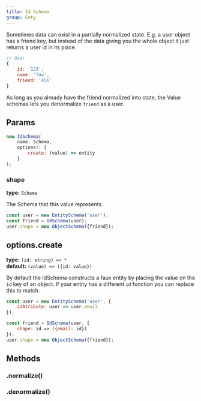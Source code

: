 ```yaml
---
title: Id Schema
group: Enty
---
```


Sometimes data can exist in a partially normalized state. E.g. a user object has a friend key,
but instead of the data giving you the whole object it just returns a user id in its place.

```js
// User
{
    id: '123',
    name: 'foo',
    friend: '456'
}
```

As long as you already have the friend normalized into state, the Value schemas lets you 
denormalize `friend` as a user.


## Params
```js
new IdSchema(
    name: Schema,
    options?: {
        create: (value) => entity
    }
);
```

### shape 
**type:** `Schema`  

The Schema that this value represents.

```js
const user = new EntitySchema('user');
const friend = IdSchema(user);
user.shape = new ObjectSchema({friend});
```

## options.create
**type:** `(id: string) => *`  
**default:** `(value) => ({id: value})`  

By default the IdSchema constructs a faux entity by placing the value on the `id` key of an 
object. If your entity has a different `id` function you can replace this to match.

```js
const user = new EntitySchema('user', {
    idAtribute: user => user.email
});

const friend = IdSchema(user, {
    shape: id => ({email: id})
});
user.shape = new ObjectSchema({friend});
```



## Methods

### .normalize()
<Normalize />

### .denormalize()
<Denormalize />

